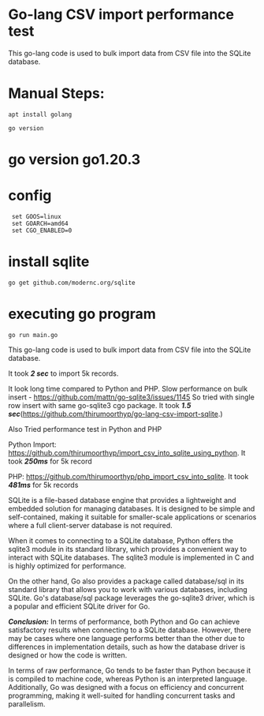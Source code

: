# Go-lang CSV import performance test
This go-lang code is used to bulk import data from CSV file into the SQLite database.

# Manual Steps: 
``` shell
apt install golang
```

``` shell
go version
```
# go version go1.20.3

# config
``` shell
 set GOOS=linux
 set GOARCH=amd64
 set CGO_ENABLED=0
```

# install sqlite
``` shell
go get github.com/modernc.org/sqlite
```

# executing go program
```shell
go run main.go
```

This go-lang code is used to bulk import data from CSV file into the SQLite database.

It took ***2 sec*** to import 5k records. 

It look long time compared to Python and PHP. 
Slow performance on bulk insert - https://github.com/mattn/go-sqlite3/issues/1145
So tried with single row insert with same go-sqlite3 cgo package. It took ***1.5 sec***(https://github.com/thirumoorthyp/go-lang-csv-import-sqlite.)

Also Tried performance test in Python and PHP 

Python Import: https://github.com/thirumoorthyp/import_csv_into_sqlite_using_python. It took ***250ms*** for 5k record

PHP: https://github.com/thirumoorthyp/php_import_csv_into_sqlite. It took ***481ms*** for 5k records


SQLite is a file-based database engine that provides a lightweight and embedded solution for managing databases. It is designed to be simple and self-contained, making it suitable for smaller-scale applications or scenarios where a full client-server database is not required.

When it comes to connecting to a SQLite database, Python offers the sqlite3 module in its standard library, which provides a convenient way to interact with SQLite databases. The sqlite3 module is implemented in C and is highly optimized for performance.

On the other hand, Go also provides a package called database/sql in its standard library that allows you to work with various databases, including SQLite. Go's database/sql package leverages the go-sqlite3 driver, which is a popular and efficient SQLite driver for Go.

***Conclusion:***
In terms of performance, both Python and Go can achieve satisfactory results when connecting to a SQLite database. However, there may be cases where one language performs better than the other due to differences in implementation details, such as how the database driver is designed or how the code is written.

In terms of raw performance, Go tends to be faster than Python because it is compiled to machine code, whereas Python is an interpreted language. Additionally, Go was designed with a focus on efficiency and concurrent programming, making it well-suited for handling concurrent tasks and parallelism.



